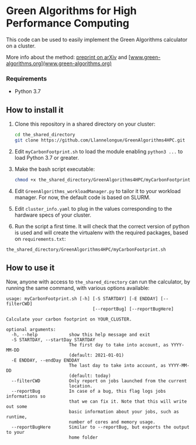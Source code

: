 # Green Algorithms for High Performance Computing

This code can be used to easily implement the Green Algorithms calculator on a cluster. 

More info about the method: [preprint on arXiv](https://arxiv.org/abs/2007.07610) 
and [www.green-algorithms.org](www.green-algorithms.org)

### Requirements
- Python 3.7 

## How to install it

1. Clone this repository in a shared directory on your cluster:
    ```bash
    cd the_shared_directory 
    git clone https://github.com/Llannelongue/GreenAlgorithms4HPC.git
    ```

2. Edit `myCarbonFootprint.sh` to load the module enabling `python3 ...` to load Python 3.7 or greater.

3. Make the bash script executable: 
    ```bash
    chmod +x the_shared_directory/GreenAlgorithms4HPC/myCarbonFootprint.sh
    ```

4. Edit `GreenAlgorithms_workloadManager.py` to tailor it to your workload manager. 
For now, the default code is based on SLURM.

5. Edit `cluster_info.yaml` to plug in the values corresponding to the hardware specs of your cluster.

6. Run the script a first time. It will check that the correct version of python is used 
and will create the virtualenv with the required packages, based on `requirements.txt`:
```bash
the_shared_directory/GreenAlgorithms4HPC/myCarbonFootprint.sh
```

## How to use it

Now, anyone with access to `the_shared_directory` can run the calculator, 
by running the same command, with various options available:
```
usage: myCarbonFootprint.sh [-h] [-S STARTDAY] [-E ENDDAY] [--filterCWD]
                                 [--reportBug] [--reportBugHere]

Calculate your carbon footprint on YOUR_CLUSTER.

optional arguments:
  -h, --help            show this help message and exit
  -S STARTDAY, --startDay STARTDAY
                        The first day to take into account, as YYYY-MM-DD
                        (default: 2021-01-01)
  -E ENDDAY, --endDay ENDDAY
                        The last day to take into account, as YYYY-MM-DD
                        (default: today)
  --filterCWD           Only report on jobs launched from the current
                        location.
  --reportBug           In case of a bug, this flag logs jobs informations so
                        that we can fix it. Note that this will write out some
                        basic information about your jobs, such as runtime,
                        number of cores and memory usage.
  --reportBugHere       Similar to --reportBug, but exports the output to your
                        home folder
```
